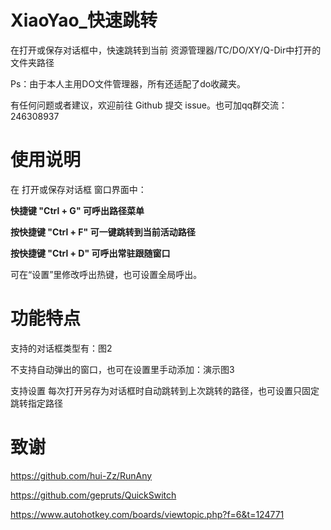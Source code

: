 # XiaoYao_快速跳转
在打开或保存对话框中，快速跳转到当前 资源管理器/TC/DO/XY/Q-Dir中打开的文件夹路径

Ps：由于本人主用DO文件管理器，所有还适配了do收藏夹。

有任何问题或者建议，欢迎前往 Github 提交 issue。也可加qq群交流：246308937

# 使用说明

在 打开或保存对话框 窗口界面中：

**快捷键 "Ctrl + G" 可呼出路径菜单**

**按快捷键 "Ctrl + F" 可一键跳转到当前活动路径**

**按快捷键 "Ctrl + D" 可呼出常驻跟随窗口**

可在“设置”里修改呼出热键，也可设置全局呼出。

# 功能特点

支持的对话框类型有：图2

不支持自动弹出的窗口，也可在设置里手动添加：演示图3

支持设置 每次打开另存为对话框时自动跳转到上次跳转的路径，也可设置只固定跳转指定路径

# 致谢
https://github.com/hui-Zz/RunAny

https://github.com/gepruts/QuickSwitch

https://www.autohotkey.com/boards/viewtopic.php?f=6&t=124771
